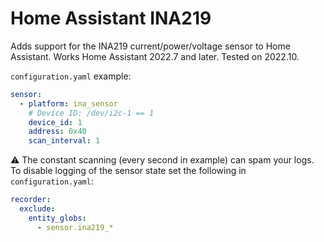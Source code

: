 # Home Assistant INA219

Adds support for the INA219 current/power/voltage sensor to Home Assistant.
Works Home Assistant 2022.7 and later. Tested on 2022.10.

`configuration.yaml` example:

```yaml
sensor:
  - platform: ina_sensor
    # Device ID: /dev/i2c-1 == 1
    device_id: 1
    address: 0x40
    scan_interval: 1
```

:warning: The constant scanning (every second in example) can spam your logs.
To disable logging of the sensor state set the following in `configuration.yaml`:

```yaml
recorder:
  exclude:
    entity_globs:
      - sensor.ina219_*
```

